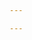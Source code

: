 ```yaml
---

---
```

<br><br>
<script type="text/javascript" id="clustrmaps" src="//cdn.clustrmaps.com/map_v2.js?cl=ffffff&w=a&t=tt&d=kOSEoUhCIV82hLf1DXhoXmlpwQlUq5xqZH6C_335HOI"></script>

